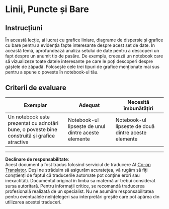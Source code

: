 <!--
CO_OP_TRANSLATOR_METADATA:
{
  "original_hash": "ad163c4fda72c8278280b61cad317ff4",
  "translation_date": "2025-08-26T17:27:11+00:00",
  "source_file": "3-Data-Visualization/09-visualization-quantities/assignment.md",
  "language_code": "ro"
}
-->
# Linii, Puncte și Bare

## Instrucțiuni

În această lecție, ai lucrat cu grafice liniare, diagrame de dispersie și grafice cu bare pentru a evidenția fapte interesante despre acest set de date. În această temă, aprofundează analiza setului de date pentru a descoperi un fapt despre un anumit tip de pasăre. De exemplu, creează un notebook care să vizualizeze toate datele interesante pe care le poți descoperi despre gâștele de zăpadă. Folosește cele trei tipuri de grafice menționate mai sus pentru a spune o poveste în notebook-ul tău.

## Criterii de evaluare

Exemplar | Adequat | Necesită îmbunătățiri
--- | --- | --- |
Un notebook este prezentat cu adnotări bune, o poveste bine construită și grafice atractive | Notebook-ul lipsește de unul dintre aceste elemente | Notebook-ul lipsește de două dintre aceste elemente

---

**Declinare de responsabilitate**:  
Acest document a fost tradus folosind serviciul de traducere AI [Co-op Translator](https://github.com/Azure/co-op-translator). Deși ne străduim să asigurăm acuratețea, vă rugăm să fiți conștienți de faptul că traducerile automate pot conține erori sau inexactități. Documentul original în limba sa maternă ar trebui considerat sursa autoritară. Pentru informații critice, se recomandă traducerea profesională realizată de un specialist. Nu ne asumăm responsabilitatea pentru eventualele neînțelegeri sau interpretări greșite care pot apărea din utilizarea acestei traduceri.